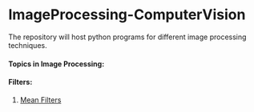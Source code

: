 # ImageProcessing-ComputerVision

The repository will host python programs for different image processing techniques.

#### Topics in Image Processing:

#### Filters:

  1. [Mean Filters](https://www.google.com)


